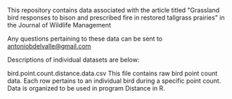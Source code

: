This repository contains data associated with the article titled "Grassland bird responses to bison and prescribed fire in restored tallgrass prairies" in the Journal of Wildlife Management

Any questions pertaining to these data can be sent to antoniobdelvalle@gmail.com

Descriptions of individual datasets are below:

bird.point.count.distance.data.csv
This file contains raw bird point count data. Each row pertains to an individual bird during a specific point count. Data is organized to be used in program Distance in R.
